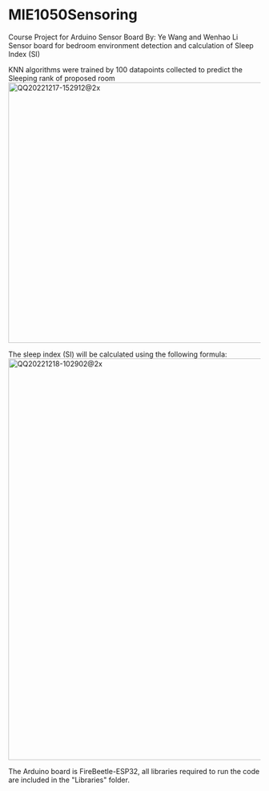 # MIE1050Sensoring
Course Project for Arduino Sensor Board
By: Ye Wang and Wenhao Li
Sensor board for bedroom environment detection and calculation of Sleep Index (SI)

KNN algorithms were trained by 100 datapoints collected to predict the Sleeping rank of proposed room
<img width="519" alt="QQ20221217-152912@2x" src="https://user-images.githubusercontent.com/101482333/208264995-63e56d20-47f0-48b8-bf37-ad73f48cb3bd.png">

The sleep index (SI) will be calculated using the following formula:
<img width="800" alt="QQ20221218-102902@2x" src="https://user-images.githubusercontent.com/101482333/208306631-9f23055c-b8a0-47aa-8318-e38fc8dea8f2.png">

The Arduino board is FireBeetle-ESP32, all libraries required to run the code are included in the "Libraries" folder.
